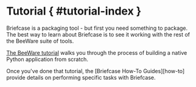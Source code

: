 # Tutorial { #tutorial-index }

Briefcase is a packaging tool - but first you need something to package. The best way to learn about Briefcase is to see it working with the rest of the BeeWare suite of tools.

[The BeeWare tutorial](https://tutorial.beeware.org) walks you through the process of building a native Python application from scratch.

Once you've done that tutorial, the [Briefcase How-To Guides][how-to] provide details on performing specific tasks with Briefcase.
